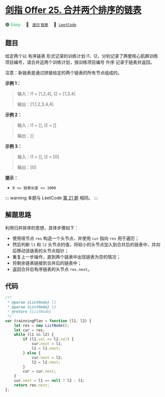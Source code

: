 # [剑指 Offer 25. 合并两个排序的链表](https://leetcode.cn/problems/he-bing-liang-ge-pai-xu-de-lian-biao-lcof/)

🟢 <font color=#15bd66>Easy</font>&emsp; 🔖&ensp; [`递归`](/leetcode/outline/tag/recursion.md) [`链表`](/leetcode/outline/tag/linked-list.md)&emsp; 🔗&ensp;[`LeetCode`](https://leetcode.cn/problems/he-bing-liang-ge-pai-xu-de-lian-biao-lcof/)

## 题目

给定两个以 有序链表 形式记录的训练计划 l1、l2，分别记录了两套核心肌群训练项目编号，请合并这两个训练计划，按训练项目编号 升序 记录于链表并返回。

注意：新链表是通过拼接给定的两个链表的所有节点组成的。

**示例 1：**

> 输入：l1 = [1,2,4], l2 = [1,3,4]
>
> 输出：[1,1,2,3,4,4]

**示例 2：**

> 输入：l1 = [], l2 = []
>
> 输出：[]

**示例 3：**

> 输入：l1 = [], l2 = [0]
>
> 输出：[0]

**提示：**

- `0 <= 链表长度 <= 1000`

::: warning
本题与 LeetCode [第 21 题](./0021.md) 相同。
:::

## 解题思路

利用归并排序的思想，具体步骤如下：

- 使用哑节点 `res` 构造一个头节点，并使用 `cur` 指向 `res` 用于遍历；
- 然后判断 `l1` 和 `l2` 头节点的值，将较小的头节点加入到合并后的链表中，并向后移动该链表的头节点指针；
- 重复上一步操作，直到两个链表中出现链表为空的情况；
- 将剩余链表链接到合并后的链表中；
- 返回合并后有序链表的头节点 `res.next`。

## 代码

```javascript
/**
 * @param {ListNode} l1
 * @param {ListNode} l2
 * @return {ListNode}
 */
var trainningPlan = function (l1, l2) {
	let res = new ListNode();
	let cur = res;
	while (l1 && l2) {
		if (l1.val <= l2.val) {
			cur.next = l1;
			l1 = l1.next;
		} else {
			cur.next = l2;
			l2 = l2.next;
		}
		cur = cur.next;
	}
	cur.next = l1 == null ? l2 : l1;
	return res.next;
};
```
